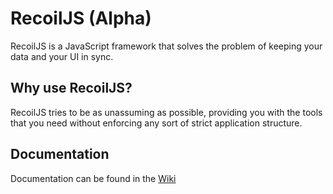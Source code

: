 # RecoilJS (Alpha)

RecoilJS is a JavaScript framework that solves the problem of keeping your data and your UI in sync.

## Why use RecoilJS?

RecoilJS tries to be as unassuming as possible, providing you with the tools that you need without enforcing any sort of strict application structure.

## Documentation

Documentation can be found in the [ Wiki ]( wiki )
